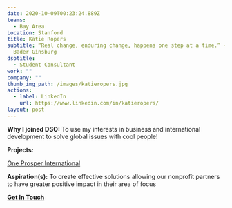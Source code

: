 ```yaml
---
date: 2020-10-09T00:23:24.889Z
teams:
  - Bay Area
Location: Stanford
title: Katie Ropers
subtitle: “Real change, enduring change, happens one step at a time.” - Ruth
  Bader Ginsburg
dsotitle:
  - Student Consultant
work: ""
company: ""
thumb_img_path: /images/katieropers.jpg
actions:
  - label: LinkedIn
    url: https://www.linkedin.com/in/katieropers/
layout: post
---
```

**Why I joined DSO:** To use my interests in business and international development to solve global issues with cool people!

**Projects:**

[One Prosper International](https://www.oneprosper.org/)

**Aspiration(s):** To create effective solutions allowing our nonprofit partners to have greater positive impact in their area of focus


**[Get In Touch](mailto:ropersk@dsoglobal.org)**